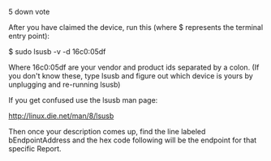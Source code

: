  5
down vote
	

After you have claimed the device, run this (where $ represents the terminal entry point):

$ sudo lsusb -v -d 16c0:05df

Where 16c0:05df are your vendor and product ids separated by a colon. (If you don't know these, type lsusb and figure out which device is yours by unplugging and re-running lsusb)

If you get confused use the lsusb man page:

http://linux.die.net/man/8/lsusb

Then once your description comes up, find the line labeled bEndpointAddress and the hex code following will be the endpoint for that specific Report.

